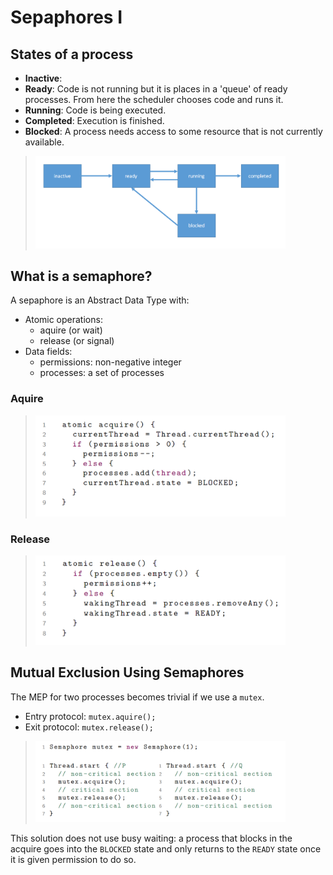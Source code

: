 # Sepaphores I


## States of a process

- **Inactive**: 
- **Ready**: Code is not running but it is places in a 'queue' of ready processes. From here the scheduler chooses code and runs it.
- **Running**: Code is being executed.
- **Completed**: Execution is finished.
- **Blocked**: A process needs access to some resource that is not currently available.

> <img src="./img/04semaphores-1/states-of-a-process.png" style="width:400px;">

## What is a semaphore?

A sepaphore is an Abstract Data Type with:
- Atomic operations: 
  - aquire (or wait)
  - release (or signal)
- Data fields:
  - permissions: non-negative integer
  - processes: a set of processes

### Aquire

> <img src="./img/04semaphores-1/aquire.png" style="width:400px;">

### Release

> <img src="./img/04semaphores-1/release.png" style="width:400px;">

## Mutual Exclusion Using Semaphores

The MEP for two processes becomes trivial if we use a `mutex`. 

- Entry protocol: `mutex.aquire();`
- Exit protocol: `mutex.release();`

> <img src="./img/04semaphores-1/mep-mutex.png" style="width:400px;">

This solution does not use busy waiting: a process that blocks in the acquire goes into the `BLOCKED` state and only returns to the `READY` state once it is given permission to do so.


